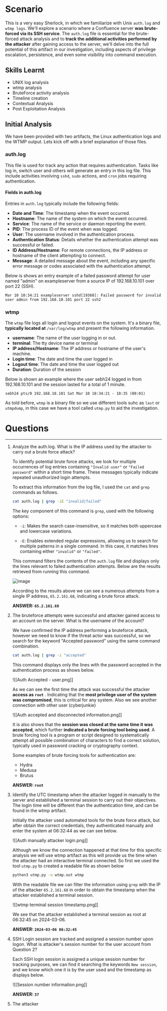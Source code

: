 # Scenario
This is a very easy Sherlock, in which we familiarize with Unix `auth.log` and `wtmp logs`. 
We'll explore a scenario where a Confluence server **was brute-forced via its SSH service**. The `auth.log` file is essential for the brute-forced attack analysis and to **track the additional activities performed by the attacker** after gaining access to the server, we'll delve into the full potential of this artifact in our investigation, including aspects of privilege escalation, persistence, and even some visibility into command execution.
## Skills Learnt

- UNIX log analysis
- wtmp analysis
- BruteForce activity analysis
- Timeline creation
- Contextual Analysis
- Post Exploitation Analysis

## Initial Analysis
We have been provided with two artifacts, the Linux authentication logs and the WTMP output. Lets kick off with a brief explanation of those files.
### auth.log
This file is used for track any action that requires authentication.  Tasks like log in, switch user and others will generate an entry in this log file. This include activities involving `sshd`, `sudo` actions, and `cron` jobs requiring authentication.
#### Fields in auth.log
Entries in `auth.log` typically include the following fields:

- **Date and Time**: The timestamp when the event occurred.
- **Hostname**: The name of the system on which  the event occurred.
- **Service**: The name of the service or daemon reporting the event.
- **PID**: The process ID of the event when was logged.
- **User**: The username involved in the authentication process.
- **Authentication Status**: Details whether the authentication attempt was successful or failed.
- **ID Address/Hostname**: For remote connections, the IP address or hostname of the client attempting to connect.
- **Message**: A detailed message about the event, including any specific error message or codes associated with the authentication attempt.

Below is shows an entry example of a failed password attempt for user named "admin" on exampleserver from a source IP of 192.168.10.101 over port 22 (SSH).

```
Mar 10 10:34:21 exampleserver sshd[19360]: Failed password for invalid user admin from 192.168.10.101 port 22 ssh2
```

### wtmp
The `wtmp` file logs all login and logout events on the system. It's a binary file, **typically located at** `/var/log/wtmp` and present the following information.

- **username**: The name of the user logging in or out.
- **terminal**: The tty device name or terminal 
- **IP address/Hostname**: The IP address or hostname of the user's machine.
- **Login time**: The date and time the user logged in
- **Logout time**: The date and time the user logged out
- **Duration**: Duration of the session

Below is shown an example where the user sebh24 logged in from 192.168.10.101 and the session lasted for a total of 1 minute.

```
sebh24 pts/0 192.168.10.101 Sat Mar 10 10:34:21 - 10:35 (00:01)
```

As told before, `wtmp` is a binary file so we use different tools suhc as `last` or `utmpdump`, in this case we have a tool called `utmp.py` to aid the investigation.

# Questions
---
1. Analyze the auth.log. What is the IP address used by the attacker to carry out a brute force attack?

	To identify potential brute force attacks, we look for multiple occurrences of log entries containing `"Invalid user"` or `"Failed password"` within a short time frame. These messages typically indicate repeated unauthorized login attempts.

	To extract this information from the log file, I used the `cat` and `grep` commands as follows. 
	
	```sh
	cat auth.log | grep -iE "invalid|failed"
	```

	The key component of this command is `grep`, used with the following options:
	
	- `-i`: Makes the search case-insensitive, so it matches both uppercase and lowercase variations.
    
	- `-E`: Enables extended regular expressions, allowing us to search for multiple patterns in a single command. In this case, it matches lines containing either `"invalid"` or `"failed"`.
    
	This command filters the contents of the `auth.log` file and displays only the lines relevant to failed authentication attempts. Below are the results retrieved from running this command.

	![image](https://github.com/user-attachments/assets/9d10ef13-8c4a-4e8d-a6e2-54a436e131e3)

	According to the results above we can see a numerous attempts from a single IP address, `65.2.161.68`, indicating a brute force attack. 
	
	**ANSWER: `65.2.161.68`**

2. The bruteforce attempts were successful and attacker gained access to an account on the server. What is the username of the account?

	We have confirmed the IP address performing a bruteforce attack, however we need to know if the threat actor was successful, so we search for the keyword "Accepted password" using the same command combination.

	```sh
	cat auth.log | grep -i "accepted"
	```

	This command displays only the lines with the password accepted in the authentication process as shows below.
	
	![[Auth Accepted - user.png]]
	
	As we can see the first time the attack was successful the attacker **access as `root`** . Indicating that the **most privilege user of the system was compromised**, this is critical for any system. Also we see another connection with other user (cyberjunkie) 

	![[Auth accepted and disconnected information.png]]

	It is also shows that the **session was closed at the same time it was accepted**, which further **indicated a brute forcing tool being used**. A brute forcing tool is a program or script designed to systematically attempt all possible combination of characters to find a correct solution, typically used in password cracking or cryptography context.
	
	Some examples of brute forcing tools for authentication are:
	- Hydra
	- Medusa
	- Brutus

	**ANSWER: `root`**

3. Identify the UTC timestamp when the attacker logged in manually to the server and established a terminal session to carry out their objectives. The login time will be different than the authentication time, and can be found in the wtmp artifact.

	Initially the attacker used automated tools for the brute force attack, but after obtain the correct credentials, they authenticated manually and enter the system at 06:32:44 as we can see below.
	
	![[Auth manually attacker login.png]]

	Although we know the connection happened at that time for this specific analysis we will use wtmp artifact as this will provide us the time when the attacker had an interactive terminal connected. So first we used the tool `utmp.py` to created a readable file as shown below

	```sh
	python3 utmp.py -o wtmp.out wtmp
	```

	With the readable file we can filter the information using `grep` with the IP of the attacker `65.2.161.68` in order to obtain the timestamp when the attacker established a terminal session. 
	
	![[wtmp terminal session timestamp.png]]

	We see that the attacker established a terminal session as root at 06:32:45 on 2024-03-06.

	**ANSWER: `2024-03-06 06:32:45`**

4. SSH Login session are tracked and assigned a session number upon logon. What is attacker's session number for the user account from Question 2?

	Each SSH login session is assigned a unique session number for tracking  purposes, we can find it searching the keywords `New session`, and we know which one it is by the user used and the timestamp as displays below.
	 
	![[Session number information.png]]

	**ANSWER: `37`**

5. The attacker 